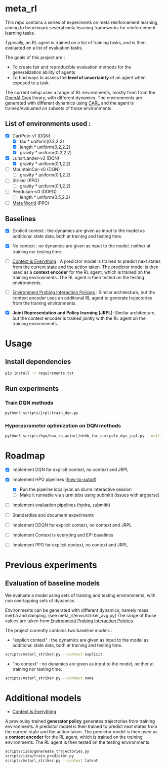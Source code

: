 # meta_rl

This repo contains a series of experiments on meta reinforcement learning, aiming to benchmark several meta learning frameworks for reinforcement learning tasks.

Typically, an RL agent is trained on a list of training tasks, and is then evaluated on a list of evaluation tasks. 

The goals of this project are :  
- To create fair and reproducible evaluation methods for the generalization ability of agents 
- To find ways to assess the **level of uncertainty** of an agent when exposed to a task.

The current setup uses a range of RL environments, mostly from from the [OpenAI Gym](https://gym.openai.com/) library, with different dynamics. The environments are generated with different dynamics using [CARL](https://github.com/automl/CARL) and the agent is trained/evaluated on subsets of those environments.

## List of environments used :
* [X] CartPole-v1 (DQN)
    * [X] tau * uniform(0.2,2.2)
    * [X] length * uniform(0.2,2.2)
    * [X] gravity * uniform(0.2,2.2)
* [X] LunarLander-v2 (DQN)
    * [X] gravity * uniform(0.1,2.2)
* [ ] MountainCar-v0 (DQN)
    * [ ] gravity * uniform(0.1,2.2)
* [ ] Striker (PPO)
    * [ ] gravity * uniform(0.1,2.2)
* [ ] Pendulum-v0 (DDPG)
    * [ ] length * uniform(0.5,2.2)
* [ ] [Meta World](https://arxiv.org/abs/1910.10897) (PPO)

## Baselines

* [X] Explicit context : the dynamics are given as input to the model as additional state data, both at training and testing time.
* [X] No context : no dynamics are given as input to the model, neither at training nor testing time.
* [ ] [Context is Everything](https://benevans.zip/iida/) : A predictor model is trained to predict next states from the current state and the action taken. The predictor model is then used as a **context encoder** for the RL agent, which is trained on the training environments. The RL agent is then tested on the testing environments.
* [ ] [Environment Probing Interaction Policies](https://openreview.net/pdf?id=ryl8-3AcFX) : Similar architecture, but the context encoder uses an additional RL agent to generate trajectories from the training environments.
* [X] **Joint Representation and Policy learning (JRPL)**: Similar architecture, but the context encoder is trained jointly with the RL agent on the training environments.


# Usage

## Install dependencies

```bash
pip install -r requirements.txt
```

## Run experiments

### Train DQN methods

```bash
python3 scripts/jrpl/train_dqn.py
```

### Hyperparameter optimization on DQN methods

```bash
python3 scripts/hpo/how_to_autorl/dehb_for_cartpole_dqn_jrpl.py --multirun
```

# Roadmap
* [X] Implement DQN for explicit context, no context and JRPL
* [X] Implement HPO pipelines ([how-to-autorl](https://github.com/facebookresearch/how-to-autorl))
    * [X] Run the pipeline locally/on an slurm interactive session
    * [ ] Make it runnable via slurm jobs using submitit (issues with argparse)
* [ ] Implement evaluation pipelines (hydra, submitit)
* [ ] Standardize and document experiments
* [ ] Implement DDQN for explicit context, no context and JRPL
* [ ] Implement Context is everyting and EPI baselines
* [ ] Implement PPO for explicit context, no context and JRPL


# Previous experiments

## Evaluation of baseline models

We evaluate a model using sets of training and testing environments, with non overlapping sets of dynamics.

Environments can be generated with different dynamics, namely mass, inertia and damping. (see meta_rl/envs/striker_avg.py) The range of those values are taken from [Environment Probing Interaction Policies](https://openreview.net/pdf?id=ryl8-3AcFX).

The project currently contains two baseline models :

- "explicit context" : the dynamics are given as input to the model as additional state data, both at training and testing time.

```bash
scripts/metarl_striker.py --context explicit
```

- "no context" : no dynamics are given as input to the model, neither at training nor testing time.

```bash
scripts/metarl_striker.py --context none
```

# Additional models

- [Context is Everything](https://benevans.zip/iida/)

A previoulsy trained **generator policy** generates trajectories from training environments. A predictor model is then trained to predict next states from the current state and the action taken. The predictor model is then used as a **context encoder** for the RL agent, which is trained on the training environments. The RL agent is then tested on the testing environments.

```bash
scripts/iida/genereate_trajectories.py
scripts/iida/train_predictor.py
scripts/metarl_striker.py --context latent
```

